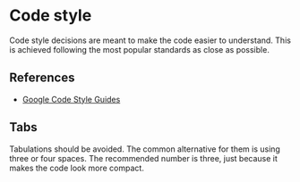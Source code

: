 # Code style

Code style decisions are meant to make the code easier to understand. This is achieved following the most popular standards as close as possible.

## References

- [Google Code Style Guides][google_style]

## Tabs

Tabulations should be avoided. The common alternative for them is using three or four spaces. The recommended number is three, just because it makes the code look more compact.

[google_style]: https://google.github.io/styleguide/

